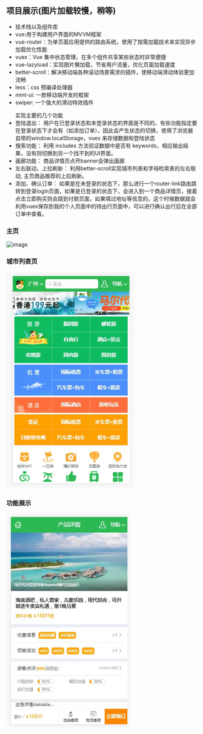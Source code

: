 <h2>项目展示(图片加载较慢，稍等)</h2>

<ul>
  <li>技术栈以及组件库</li>
	<li>vue:用于构建用户界面的MVVM框架</li>
	<li>vue-router：为单页面应用提供的路由系统，使用了按需加载技术来实现异步加载优化性能</li>
	<li>vuex：Vue 集中状态管理，在多个组件共享某些状态时非常便捷</li>
	<li>vue-lazyload：实现图片懒加载，节省用户流量，优化页面加载速度</li>
	<li>better-scroll：解决移动端各种滚动场景需求的插件，使移动端滑动体验更加流畅</li>
	<li>less：css 预编译处理器</li>
	<li>mint-ui: 一款移动端开发的框架</li>
	<li>swiper: 一个强大的滑动特效插件</li>
</ul> 
<ul>
实现主要的几个功能
	<li>登陆退出：
		用户在已登录状态和未登录状态的界面是不同的，有些功能指定要在登录状态下才会有（如添加订单），因此会产生状态的切换，使用了浏览器自带的window.localStorage，vuex 来存储数据和登陆状态</li>
	<li>搜索功能：	
		利用 includes 方法验证数据中是否有 keywords，相应输出结果，没有则切换到另一个找不到的UI界面。</li>
	<li>画廊功能：
		商品详情页点开banner会弹出画廊</li>
	<li>左右联动、上拉刷新：
		利用better-scroll实现城市列表和字母检索表的左右联动,
		主页商品推荐的上拉刷新。</li>
	<li>添加、确认订单：
		如果是在未登录的状态下，那么进行一个router-link路由跳转到登录login页面，如果是已登录的状态下，会进入到一个商品详情页，接着点击立即购买则会跳到付款页面，如果填过地址等信息的，这个时候数据就会利用vuex保存到我的个人页面中的待出行页面中，可以进行确认出行后在全部订单中查看。</li>
</ul> 






</p>

<h3>主页</h3>

![image](https://github.com/shashademao/vue-tuniu/blob/master/screenshot/%E4%B8%BB%E9%A1%B5.gif)

<h3>城市列表页</h3>

![image](https://github.com/shashademao/vue-tuniu/blob/master/screenshot/%E5%9F%8E%E5%B8%82.gif)

<h3>功能展示</h3>

![image](https://github.com/shashademao/vue-tuniu/blob/master/screenshot/%E8%B4%AD%E4%B9%B0.gif)
